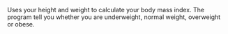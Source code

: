 Uses your height and weight to calculate your body mass index. The program tell you whether you are underweight, normal weight, overweight or obese.